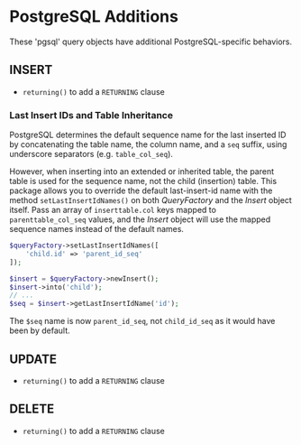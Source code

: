 # PostgreSQL Additions

These 'pgsql' query objects have additional PostgreSQL-specific behaviors.

## INSERT

- `returning()` to add a `RETURNING` clause

### Last Insert IDs and Table Inheritance

PostgreSQL determines the default sequence name for the last inserted ID by
concatenating the table name, the column name, and a `seq` suffix, using
underscore separators (e.g. `table_col_seq`).

However, when inserting into an extended or inherited table, the parent table is
used for the sequence name, not the child (insertion) table. This package allows
you to override the default last-insert-id name with the method
`setLastInsertIdNames()` on both _QueryFactory_ and the _Insert_ object itself.
Pass an array of `inserttable.col` keys mapped to `parenttable_col_seq` values,
and the _Insert_ object will use the mapped sequence names instead of the
default names.

```php
$queryFactory->setLastInsertIdNames([
    'child.id' => 'parent_id_seq'
]);

$insert = $queryFactory->newInsert();
$insert->into('child');
// ...
$seq = $insert->getLastInsertIdName('id');
```

The `$seq` name is now `parent_id_seq`, not `child_id_seq` as it would have been
by default.

## UPDATE

- `returning()` to add a `RETURNING` clause

## DELETE

- `returning()` to add a `RETURNING` clause
